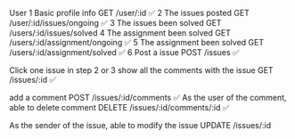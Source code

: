 User
1 Basic profile info GET /user/:id ✅
2 The issues posted GET /user/:id/issues/ongoing ✅
3 The issues been solved GET /users/:id/issues/solved
4 The assignment been solved GET /users/:id/assignment/ongoing ✅
5 The assignment been solved GET /users/:id/assignment/solved ✅
6 Post a issue POST /issues ✅

Click one issue in step 2 or 3
show all the comments with the issue GET /issues/:id ✅

add a comment POST /issues/:id/comments ✅
As the user of the comment, able to delete comment DELETE /issues/:id/comments/:id ✅

As the sender of the issue, able to modify the issue UPDATE /issues/:id
